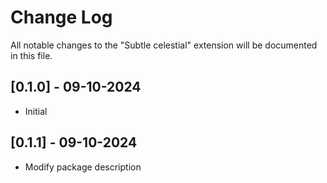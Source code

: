 # Change Log

All notable changes to the "Subtle celestial" extension will be documented in this file.

## [0.1.0] - 09-10-2024

- Initial

## [0.1.1] - 09-10-2024

- Modify package description
